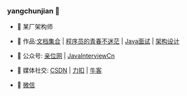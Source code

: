 ### yangchunjian 👋

- 🔭 某厂架构师
- 🌱 作品:[文档集合](https://yangchunjian.com) | [程序员的青春不迷茫](https://yjava.cn/#/book/zi-zhu) | [Java面试](https://javainterview.cn) | [架构设计](https://ujava.cn) 
- 👯 公众号: [亲位网](https://mp.weixin.qq.com/s?__biz=MzIwODY5OTg0OQ==&mid=2247483667&idx=1&sn=7ab4138fa2985d4176f005b349bbec00&chksm=977e69b5a009e0a34e293aab5b5130edcccfd045b70e4066437914c4fccb57d8d0ba6f8ae23e&token=2134782562&lang=zh_CN#rd) | [JavaInterviewCn](https://mp.weixin.qq.com/s?__biz=MzkxODM3NjM0MA==&mid=2247483661&idx=1&sn=d64471fecd84c1cb42bf3ec33f345831&chksm=c1b31bf6f6c492e05a09b96b1a2fd8eb47eda63f1ffed35e78d9584c08191ab9b1302b5910c9&token=1056110501&lang=zh_CN#rd)
- 🤔 媒体社交: [CSDN](https://yangchunjian.blog.csdn.net) | [力扣](https://leetcode-cn.com/u/yangchunjian/) | [牛客](https://blog.nowcoder.net/yangchunjian)

- 💬 [微信](https://yjava.cn/imgs/dearlocation.jpeg) 


